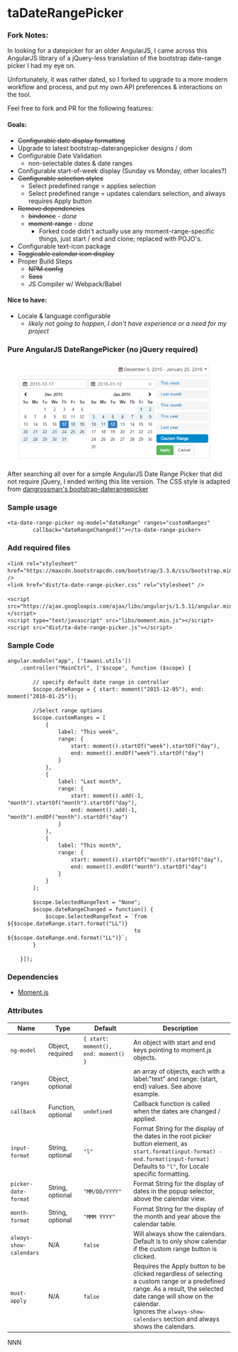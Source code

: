 # taDateRangePicker

### Fork Notes:
In looking for a datepicker for an older AngularJS, I came across this AngularJS library of a jQuery-less translation of the bootstrap date-range picker I had my eye on.

Unfortunately, it was rather dated, so I forked to upgrade to a more modern workflow and process, and put my own API preferences & interactions on the tool.

Feel free to fork and PR for the following features:

#### Goals:

- ~~Configurable date display formatting~~
- Upgrade to latest bootstrap-daterangepicker designs / dom
- Configurable Date Validation
  - non-selectable dates & date ranges
- Configurable start-of-week display (Sunday vs Monday, other locales?)
- ~~Configurable selection styles~~
  - Select predefined range = applies selection
  - Select predefined range = updates calendars selection, and always requires Apply button
- ~~Remove dependencies~~
  - ~~bindonce~~ _- done_
  - ~~moment-range~~ _- done_
    - Forked code didn't actually use any moment-range-specific things, just start / end and clone; replaced with POJO's.
- Configurable text-icon package
- ~~Toggleable calendar icon display~~
- Proper Build Steps
  - ~~NPM config~~
  - ~~Sass~~
  - JS Compiler w/ Webpack/Babel

#### Nice to have:

- Locale & language configurable
  - *likely not going to happen, I don't have experience or a need for my project*

### Pure AngularJS DateRangePicker (no jQuery required)

![alt tag](pure-angular-date-range-picker.png)

After searching all over for a simple AngularJS Date Range Picker that did not require jQuery, I ended writing this lite version. The CSS style is adapted from [dangrossman's bootstrap-daterangepicker](https://github.com/dangrossman/bootstrap-daterangepicker)

### Sample usage

    <ta-date-range-picker ng-model="dateRange" ranges="customRanges"
            callback="dateRangeChanged()"></ta-date-range-picker>

### Add required files

    <link rel="stylesheet" href="https://maxcdn.bootstrapcdn.com/bootstrap/3.3.6/css/bootstrap.min.css" />
    <link href="dist/ta-date-range-picker.css" rel="stylesheet" />

    <script src="https://ajax.googleapis.com/ajax/libs/angularjs/1.5.11/angular.min.js"></script>
    <script type="text/javascript" src="libs/moment.min.js"></script>
    <script src="dist/ta-date-range-picker.js"></script>

### Sample Code

    angular.module("app", ['tawani.utils'])
        .controller("MainCtrl", ['$scope', function ($scope) {

            // specify default date range in controller
            $scope.dateRange = { start: moment("2015-12-05"), end: moment("2016-01-25")};

            //Select range options
            $scope.customRanges = [
                {
                    label: "This week",
                    range: {
                        start: moment().startOf("week").startOf("day"),
                        end: moment().endOf("week").startOf("day")
                    }
                },
                {
                    label: "Last month",
                    range: {
                        start: moment().add(-1, "month").startOf("month").startOf("day"),
                        end: moment().add(-1, "month").endOf("month").startOf("day")
                    }
                },
                {
                    label: "This month",
                    range: {
                        start: moment().startOf("month").startOf("day"),
                        end: moment().endOf("month").startOf("day")
                    }
                }
            ];

            $scope.SelectedRangeText = "None";
            $scope.dateRangeChanged = function() {
                $scope.SelectedRangeText = `from  ${$scope.dateRange.start.format("LL")}
                                            to ${$scope.dateRange.end.format("LL")}`;
            }

        }]);

### Dependencies

- [Moment.js](https://github.com/moment/moment)

### Attributes

| Name                    | Type               | Default                              | Description                                                                                                                                                                                                                                          |
| ----------------------- | ------------------ | ------------------------------------ | ---------------------------------------------------------------------------------------------------------------------------------------------------------------------------------------------------------------------------------------------------- |
| `ng-model`              | Object, required   | `{ start: moment(), end: moment() }` | An object with start and end keys pointing to moment.js objects.                                                                                                                                                                                     |
| `ranges`                | Object, optional   |                                      | an array of objects, each with a label:"text" and range: {start, end} values. See above example.                                                                                                                                                     |
| `callback`              | Function, optional | `undefined`                          | Callback function is called when the dates are changed / applied.                                                                                                                                                                                    |
| `input-format`          | String, optional   | `"l"`                                | Format String for the display of the dates in the root picker button element, as <br>`start.format(input-format) - end.format(input-format)`<br>Defaults to `"l"`, for Locale specific formatting.                                                   |
| `picker-date-format`    | String, optional   | `"MM/DD/YYYY"`                       | Format String for the display of dates in the popup selector, above the calendar view.                                                                                                                                                               |
| `month-format`          | String, optional   | `"MMM YYYY"`                         | Format String for the display of the month and year above the calendar table.                                                                                                                                                                        |
| `always-show-calendars` | N/A                | `false`                              | Will always show the calendars. Default is to only show calendar if the custom range button is clicked.                                                                                                                                              |
| `must-apply`            | N/A                | `false`                              | Requires the Apply button to be clicked regardless of selecting a custom range or a predefined range. As a result, the selected date range will show on the calendar.<br>Ignores the `always-show-calendars` section and always shows the calendars. |
NNN